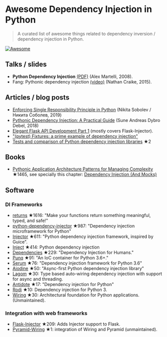 # Awesome Dependency Injection in Python

> A curated list of awesome things related to dependency inversion / dependency injection in Python.

[![Awesome](https://awesome.re/badge.svg)](https://awesome.re)


## Talks / slides

- **Python Dependency Injection** [(PDF)](http://www.aleax.it/yt_pydi.pdf) (Alex Martelli, 2008).
- Fang: Pythonic dependency injection [(video)](https://www.youtube.com/watch?v=zqRd941NXlI&t=443s) (Nathan Craike, 2015).


## Articles / blog posts

- [Enforcing Single Responsibility Principle in Python](https://sobolevn.me/2019/03/enforcing-srp) (Nikita Sobolev / Никита Соболев, 2019)
- [Pythonic Dependency Injection: A Practical Guide](https://medium.com/@suneandreasdybrodebel/pythonic-dependency-injection-a-practical-guide-83a1b1299280) (Sune Andreas Dybro Debel, 2018)
- [Elegant Flask API Development Part 1](https://christophergs.github.io/python/2018/09/25/elegant-flask-apis-pt-1/) (mostly covers Flask-Injector).
- ["(pytest) Fixtures: a prime example of dependency injection"](https://docs.pytest.org/en/latest/fixture.html#fixtures-a-prime-example-of-dependency-injection)
- [Tests and comparison of Python dependency injection libraries](https://github.com/orsinium/dependency_injectors) ★2


## Books

- [Pythonic Application Architecture Patterns for Managing Complexity](https://github.com/python-leap/book) ★1465, see specially this chapter: [Dependency Injection (And Mocks)](https://github.com/python-leap/book/blob/master/chapter_12_dependency_injection.asciidoc)


## Software

### DI Frameworks

- [returns](https://github.com/dry-python/returns) ★1616: "Make your functions return something meaningful, typed, and safe!"
- [python-dependency-injector](https://github.com/ets-labs/python-dependency-injector) ★987: "Dependency injection microframework for Python"
- [Injector](https://github.com/alecthomas/injector) ★611: "Python dependency injection framework, inspired by Guice".
- [Inject](https://github.com/ivankorobkov/python-inject) ★414: Python dependency injection
- [Dependencies](https://github.com/dry-python/dependencies) ★229: "Dependency Injection for Humans."
- [Punq](https://github.com/bobthemighty/punq) ★91: "An IoC container for Python 3.6+."
- [Serum](https://github.com/suned/serum) ★76: "Dependency injection framework for Python 3.6"
- [Aiodine](https://github.com/bocadilloproject/aiodine) ★50: "Async-first Python dependency injection library"
- [Lagom](https://lagom-di.readthedocs.io/en/latest/) ★30: Type based auto-wiring dependency injection with support for async and threading.
- [Antidote](https://github.com/Finistere/antidote) ★17: "Dependency injection for Python"
- [Rodi](https://github.com/RobertoPrevato/rodi) ★10: Dependency injection for Python 3.
- [Wiring](https://github.com/msiedlarek/wiring) ★30: Architectural foundation for Python applications. (Unmaintained).


### Integration with web frameworks

- [Flask-Injector](https://github.com/alecthomas/flask_injector) ★209: Adds Injector support to Flask.
- [Pyramid-Wiring](https://github.com/veeti/pyramid_wiring) ★1: integration of Wiring and Pyramid (unmaintained).

